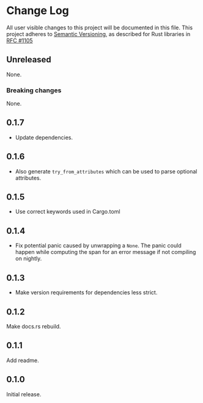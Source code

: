 # Change Log

All user visible changes to this project will be documented in this file.
This project adheres to [Semantic Versioning](http://semver.org/), as described
for Rust libraries in [RFC #1105](https://github.com/rust-lang/rfcs/blob/master/text/1105-api-evolution.md)

## Unreleased

None.

### Breaking changes

None.

## 0.1.7

- Update dependencies.

## 0.1.6

- Also generate `try_from_attributes` which can be used to parse optional attributes.

## 0.1.5

- Use correct keywords used in Cargo.toml

## 0.1.4

- Fix potential panic caused by unwrapping a `None`. The panic could happen while computing the span for an error message if not compiling on nightly.

## 0.1.3

- Make version requirements for dependencies less strict.

## 0.1.2

Make docs.rs rebuild.

## 0.1.1

Add readme.

## 0.1.0

Initial release.
